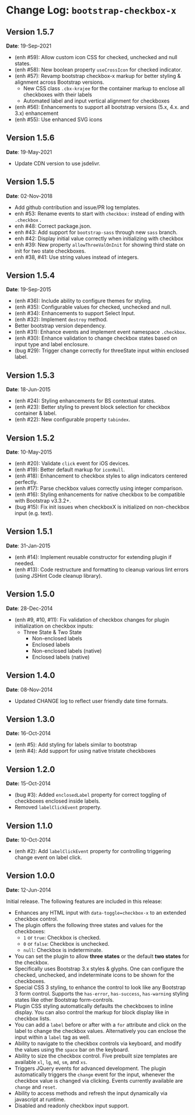 Change Log: `bootstrap-checkbox-x`
==================================

## Version 1.5.7

**Date**: 19-Sep-2021

- (enh #59): Allow custom icon CSS for checked, unchecked and null states.
- (enh #58): New boolean property `useCrossIcon` for checked indicator.
- (enh #57): Revamp bootstrap checkbox-x markup for better styling & alignment across Bootstrap versions.
    - New CSS class `.cbx-krajee` for the container markup to enclose all checkboxes with their labels
    - Automated label and input vertical alignment for checkboxes
- (enh #56): Enhancements to support all bootstrap versions (5.x, 4.x. and 3.x) enhancement
- (enh #55): Use enhanced SVG icons

## Version 1.5.6

**Date**: 19-May-2021

- Update CDN version to use jsdelivr.

## Version 1.5.5

**Date**: 02-Nov-2018

- Add github contribution and issue/PR log templates.
- enh #53: Rename events to start with `checkbox:` instead of ending with `.checkbox` .
- enh #48: Correct package.json.
- enh #43: Add support for `bootstrap-sass` through new `sass` branch.
- enh #42: Display initial value correctly when initializing with checkbox
- enh #39: New property `allowThreeValOnInit` for showing third state on init for two state checkboxes.
- enh #38, #41: Use string values instead of integers.

## Version 1.5.4

**Date**: 19-Sep-2015

- (enh #36): Include ability to configure themes for styling.
- (enh #35): Configurable values for checked, unchecked and null.
- (enh #34): Enhancements to support Select Input.
- (enh #32): Implement `destroy` method.
- Better bootstrap version dependency.
- (enh #31): Enhance events and implement event namespace `.checkbox`.
- (enh #30): Enhance validation to change checkbox states based on input type and label enclosure.
- (bug #29): Trigger change correctly for threeState input within enclosed label.

## Version 1.5.3

**Date**: 18-Jun-2015

- (enh #24): Styling enhancements for BS contextual states.
- (enh #23): Better styling to prevent block selection for checkbox container & label.
- (enh #22): New configurable property `tabindex`.

## Version 1.5.2

**Date**: 10-May-2015

- (enh #20): Validate `click` event for iOS devices.
- (enh #19): Better default markup for `iconNull`.
- (enh #18): Enhancement to checkbox styles to align indicators centered perfectly.
- (enh #17): Parse checkbox values correctly using integer comparison.
- (enh #16): Styling enhancements for native checkbox to be compatible with Bootstrap v3.3.2+.
- (bug #15): Fix init issues when checkboxX is initialized on non-checkbox input (e.g. text).

## Version 1.5.1

**Date**: 31-Jan-2015

- (enh #14): Implement reusable constructor for extending plugin if needed.
- (enh #13): Code restructure and formatting to cleanup various lint errors (using JSHint Code cleanup library).

## Version 1.5.0

**Date**: 28-Dec-2014

- (enh #9, #10, #11): Fix validation of checkbox changes for plugin initialization on checkbox inputs:
   - Three State & Two State
       - Non-enclosed labels 
       - Enclosed labels
       - Non-enclosed labels (native)
       - Enclosed labels (native)

## Version 1.4.0

**Date**: 08-Nov-2014

- Updated CHANGE log to reflect user friendly date time formats.

## Version 1.3.0

**Date:** 16-Oct-2014

- (enh #5): Add styling for labels similar to bootstrap
- (enh #4): Add support for using native tristate checkboxes

## Version 1.2.0

**Date:** 15-Oct-2014

- (bug #3): Added `enclosedLabel` property for correct toggling of checkboxes enclosed inside labels.
- Removed `labelClickEvent` property.

## Version 1.1.0

**Date:** 10-Oct-2014

- (enh #2): Add `labelClickEvent` property for controlling triggering change event on label click.

## Version 1.0.0

**Date:** 12-Jun-2014

Initial release. The following features are included in this release:

- Enhances any HTML input with `data-toggle=checkbox-x` to an extended checkbox control. 
- The plugin offers the following three states and values for the checkboxes:
   - `1` or `true`: Checkbox is checked.
   - `0` or `false`: Checkbox is unchecked.
   - `null`: Checkbox is indeterminate.
- You can set the plugin to allow **three states** or the default **two states** for the checkbox.
- Specifically uses Bootstrap 3.x styles & glyphs. One can configure the checked, unchecked, and indeterminate icons to be shown for the checkboxes.
- Special CSS 3 styling, to enhance the control to look like any Bootstrap 3 form control. Supports the `has-error`, `has-success`, `has-warning`
   styling states like other Bootstrap form-controls.
- Plugin CSS styling automatically defaults the checkboxes to inline display. You can also control the markup for block display like in checkbox lists.
- You can add a `label` before or after with a `for` attribute and click on the label to change the checkbox values. Alternatively you can enclose the 
   input within a `label` tag as well.
- Ability to navigate to the checkbox controls via keyboard, and modify the values using the `space` bar on the keyboard.
- Ability to size the checkbox control. Five prebuilt size templates are available `xl`, `lg`, `md`, `sm`, and `xs`.
- Triggers JQuery events for advanced development. The plugin automatically triggers the `change` event for the input, whenever the checkbox value is changed via clicking. Events currently available are `change` and  `reset`.
- Ability to access methods and refresh the input dynamically via javascript at runtime.
- Disabled and readonly checkbox input support.
